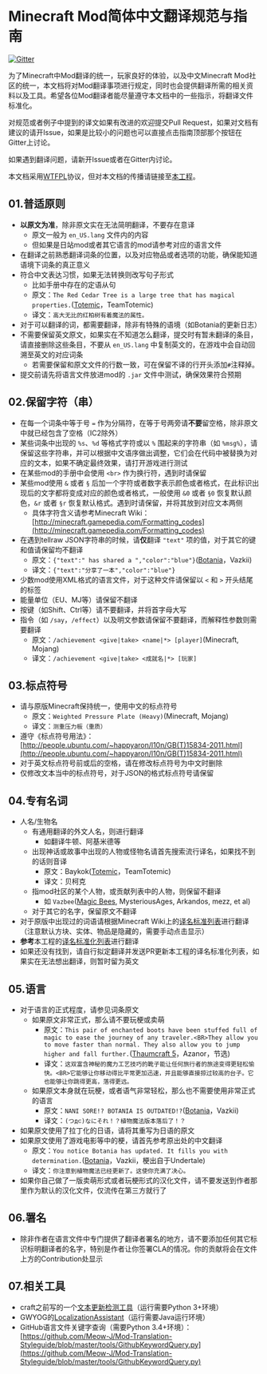 # Minecraft Mod简体中文翻译规范与指南

[![Gitter](https://badges.gitter.im/Meow-J/Mod-Translation-Styleguide.svg)](https://gitter.im/Meow-J/Mod-Translation-Styleguide?utm_source=badge&utm_medium=badge&utm_campaign=pr-badge)

为了Minecraft中Mod翻译的统一，玩家良好的体验，以及中文Minecraft Mod社区的统一，本文档将对Mod翻译事项进行规定，同时也会提供翻译所需的相关资料以及工具。希望各位Mod翻译者能尽量遵守本文档中的一些指示，将翻译文件标准化。

对规范或者例子中提到的译文如果有改进的欢迎提交Pull Request，如果对文档有建议的请开Issue，如果是比较小的问题也可以直接点击指南顶部那个按钮在Gitter上讨论。

如果遇到翻译问题，请新开Issue或者在Gitter内讨论。

本文档采用[WTFPL](http://www.wtfpl.net/about/)协议，但对本文档的传播请链接至[本工程](https://github.com/Meow-J/Mod-Translation-Styleguide)。

## 01.普适原则

- **以原文为准**，除非原文实在无法简明翻译，不要存在意译
	- 原文一般为 `en_US.lang` 文件内的内容
	- 但如果是日站mod或者其它语言的mod请参考对应的语言文件
- 在翻译之前熟悉翻译词条的位置，以及对应物品或者选项的功能，确保能知道语境下词条的真正意义
- 符合中文表达习惯，如果无法转换则改写句子形式
	- 比如手册中存在的定语从句
	- 原文：`The Red Cedar Tree is a large tree that has magical properties.`([Totemic](https://github.com/TeamTotemic/Totemic)，TeamTotemic)
	- 译文：`高大无比的红柏树有着魔法的属性。`
- 对于可以翻译的词，都需要翻译，除非有特殊的语境（如Botania的更新日志）
- 不需要保留英文原文，如果实在不知道怎么翻译，提交时有暂未翻译的条目，请直接删除这些条目，不要从 `en_US.lang` 中复制英文的，在游戏中会自动回溯至英文的对应词条
	- 若需要保留和原文文件的行数一致，可在保留不译的行开头添加`#`注释掉。 
- 提交前请先将语言文件放进mod的 `.jar` 文件中测试，确保效果符合预期

## 02.保留字符（串）

- 在每一个词条中等于号 `=` 作为分隔符，在等于号两旁请**不要**留空格，除非原文中就已经包含了空格（IC2除外）
- 某些词条中出现的 `%s`、`%d` 等格式字符或以 `%` 围起来的字符串（如 `%msg%`），请保留这些字符串，并可以根据中文语序做出调整，它们会在代码中被替换为对应的文本，如果不确定最终效果，请打开游戏进行测试
- 在某些mod的手册中会使用 `<br>` 作为换行符，遇到时请保留
- 某些mod使用 `&` 或者 `§` 后加一个字符或者数字表示颜色或者格式，在此标识出现后的文字都将变成对应的颜色或者格式，一般使用 `&0` 或者 `§0` 恢复默认颜色，`&r` 或者 `§r` 恢复默认格式。遇到时请保留，并将其放到对应文本两侧
	- 具体字符含义请参考Minecraft Wiki：[http://minecraft.gamepedia.com/Formatting_codes](http://minecraft.gamepedia.com/Formatting_codes)
- 在遇到tellraw JSON字符串的时候，请**仅**翻译 `"text"` 项的值，对于其它的键和值请保留均不翻译
	- 原文：`{"text":" has shared a ","color":"blue"}`([Botania](https://github.com/Vazkii/Botania)，Vazkii)
	- 译文：`{"text":"分享了一本","color":"blue"}`
- 少数mod使用XML格式的语言文件，对于这种文件请保留以 `<` 和 `>` 开头结尾的标签
- 能量单位（EU、MJ等）请保留不翻译
- 按键（如Shift、Ctrl等）请不要翻译，并将首字母大写
- 指令（如 `/say`，`/effect`）以及明文参数请保留不要翻译，而解释性参数则需要翻译
	- 原文：`/achievement <give|take> <name|*> [player]`(Minecraft, Mojang)
	- 译文：`/achievement <give|take> <成就名|*> [玩家]`

## 03.标点符号

- 请与原版Minecraft保持统一，使用中文的标点符号
	- 原文：`Weighted Pressure Plate (Heavy)`(Minecraft, Mojang)
	- 译文：`测重压力板（重质）`
- 遵守《标点符号用法》：[http://people.ubuntu.com/~happyaron/l10n/GB(T)15834-2011.html](http://people.ubuntu.com/~happyaron/l10n/GB(T)15834-2011.html)
- 对于英文标点符号前或后的空格，请在修改标点符号为中文时删除
- 仅修改文本当中的标点符号，对于JSON的格式标点符号请保留

## 04.专有名词

- 人名/生物名
	- 有通用翻译的外文人名，则进行翻译
		- 如翻译牛顿、阿基米德等
	- 出现神话或故事中出现的人物或怪物名请首先搜索流行译名，如果找不到的话则音译
		- 原文：Baykok([Totemic](https://github.com/TeamTotemic/Totemic)，TeamTotemic)
		- 译文：贝柯克
	- 指mod社区的某个人物，或贡献列表中的人物，则保留不翻译
		- 如 `Vazbee`([Magic Bees](https://github.com/MagicBees/MagicBees), MysteriousAges, Arkandos, mezz, et al)
	- 对于其它的名字，保留原文不翻译
- 对于原版中出现过的词语请根据Minecraft Wiki上的[译名标准列表](http://minecraft-zh.gamepedia.com/Minecraft_Wiki:%E8%AF%91%E5%90%8D%E6%A0%87%E5%87%86%E5%8C%96)进行翻译（注意默认方块、实体、物品是隐藏的，需要手动点击显示）
- **参考**本工程的[译名标准化列表](https://github.com/Meow-J/Mod-Translation-Styleguide/blob/master/glossary.md)进行翻译
- 如果还没有找到，请自行拟定翻译并发送PR更新本工程的译名标准化列表，如果实在无法想出翻译，则暂时留为英文

## 05.语言

- 对于语言的正式程度，请参见词条原文
	- 如果原文非常正式，那么请不要玩梗或卖萌
		- 原文：`This pair of enchanted boots have been stuffed full of magic to ease the journey of any traveler.<BR>They allow you to move faster than normal. They also allow you to jump higher and fall further.`([Thaumcraft 5](https://github.com/Azanor/thaumcraft-5)，Azanor，节选)
		- 译文：`这双富含神秘的魔力工艺技巧的靴子能让任何旅行者的旅途变得更轻松愉快。<BR>它能够让你移动得比平常更加迅速，并且能够直接掠过较高的台子。它也能够让你跳得更高，落得更远。`
	- 如果原文本身就在玩梗，或者语气非常轻松，那么也不需要使用非常正式的语言
		- 原文：`NANI SORE!? BOTANIA IS OUTDATED!?`([Botania](https://github.com/Vazkii/Botania)，Vazkii)
		- 译文：`(つд⊂)なにそれ！？植物魔法版本落后了！？`
- 如果原文使用了拉丁化的日语，请将其重写为日语的原文
- 如果原文使用了游戏电影等中的梗，请首先参考原出处的中文翻译
	- 原文：`You notice Botania has updated. It fills you with determination.`([Botania](https://github.com/Vazkii/Botania)，Vazkii，梗出自于Undertale)
	- 译文：`你注意到植物魔法已经更新了。这使你充满了决心。`
- 如果你自己做了一版卖萌形式或者玩梗形式的汉化文件，请不要发送到作者那里作为默认的汉化文件，仅流传在第三方就行了

## 06.署名

- 除非作者在语言文件中专门提供了翻译者署名的地方，请不要添加任何其它标识标明翻译者的名字，特别是作者让你签署CLA的情况。你的贡献将会在文件上方的Contribution处显示

## 07.相关工具

- craft之前写的一个[文本更新检测工具](https://github.com/crafteverywhere/Craft_Minecraft_Mod_Localization/blob/master/lang_checker.py)（运行需要Python 3+环境）
- GWYOG的[LocalizationAssistant](https://github.com/GWYOG/LocalizationAssistant)（运行需要Java运行环境）
- GitHub语言文件关键字查询（需要Python 3.4+环境）：[https://github.com/Meow-J/Mod-Translation-Styleguide/blob/master/tools/GithubKeywordQuery.py](https://github.com/Meow-J/Mod-Translation-Styleguide/blob/master/tools/GithubKeywordQuery.py)

